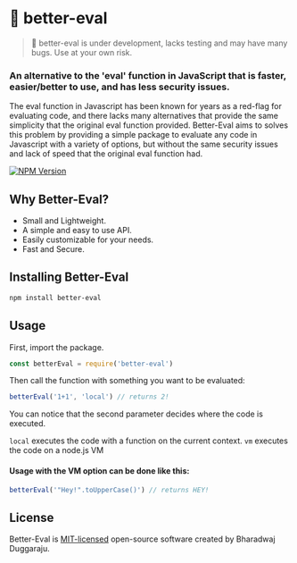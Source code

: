# 🔧 better-eval

> 🚩 better-eval is under development, lacks testing and may have many bugs. Use at your own risk.

### An alternative to the 'eval' function in JavaScript that is faster, easier/better to use, and has less security issues.

The eval function in Javascript has been known for years as a red-flag for evaluating code, and there lacks many alternatives that provide the same simplicity that the original eval function provided. Better-Eval aims to solves this problem by providing a simple package to evaluate any code in Javascript with a variety of options, but without the same security issues and lack of speed that the original eval function had.

[![NPM Version](https://img.shields.io/npm/v/better-eval?style=flat-square&color=FF524C&labelColor=000)](https://www.npmjs.com/package/million) 
 

## Why Better-Eval?

- Small and Lightweight.
- A simple and easy to use API.
- Easily customizable for your needs.
- Fast and Secure.

## Installing Better-Eval

```sh
npm install better-eval
```

## Usage

First, import the package.
```js
const betterEval = require('better-eval')
```

Then call the function with something you want to be evaluated:
```js
betterEval('1+1', 'local') // returns 2!
```

You can notice that the second parameter decides where the code is executed.

```local``` executes the code with a function on the current context.
```vm``` executes the code on a node.js VM

#### Usage with the VM option can be done like this:
```js
betterEval('"Hey!".toUpperCase()') // returns HEY!
```

## License

Better-Eval is [MIT-licensed](LICENSE) open-source software created by Bharadwaj Duggaraju.